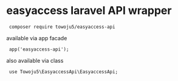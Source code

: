 # easyaccess laravel API wrapper
 
```
 composer require towoju5/easyaccess-api
```
 
available via app facade 
```
 app('easyaccess-api');
```
also available via class 

```
 use Towoju5\EasyaccessApi\EasyaccessApi;
```

